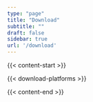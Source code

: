 ```yaml
---
type: "page"
title: "Download"
subtitle: ""
draft: false
sidebar: true
url: '/download'
---
```


{{< content-start  >}}

{{< download-platforms >}}

{{< content-end >}}
